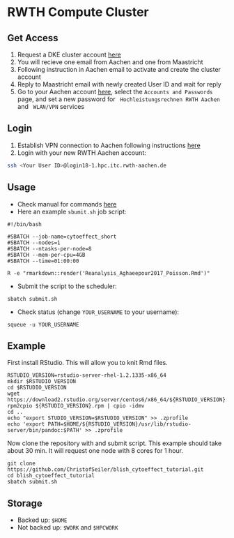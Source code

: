# RWTH Compute Cluster

## Get Access

1. Request a DKE cluster account [here](https://fse.maastrichtuniversity.nl/lo-fse/site/requests/request-dke-cluster-access/)
2. You will recieve one email from Aachen and one from Maastricht
3. Following instruction in Aachen email to activate and create the cluster account
4. Reply to Maastricht email with newly created User ID and wait for reply
5. Go to your Aachen account [here](https://www.rwth-aachen.de/selfservice), select the `Accounts and Passwords` page, and set a new password for `	Hochleistungsrechnen RWTH Aachen` and `	WLAN/VPN` services

## Login

1. Establish VPN connection to Aachen following instructions [here](https://doc.itc.rwth-aachen.de/display/VPN/VPN+%28ab+MacOS+10.7%29+AnyConnect)
2. Login with your new RWTH Aachen account: 

```bash
ssh <Your User ID>@login18-1.hpc.itc.rwth-aachen.de
```

## Usage

* Check manual for commands [here](https://doc.itc.rwth-aachen.de/display/CC/Using+the+Batch+System)
* Here an example `sbumit.sh` job script:

```{bash}
#!/bin/bash

#SBATCH --job-name=cytoeffect_short
#SBATCH --nodes=1
#SBATCH --ntasks-per-node=8
#SBATCH --mem-per-cpu=4GB
#SBATCH --time=01:00:00

R -e "rmarkdown::render('Reanalysis_Aghaeepour2017_Poisson.Rmd')"
```

* Submit the script to the scheduler:

```{bash}
sbatch submit.sh
```

* Check status (change `YOUR_USERNAME` to your username):

```{bash}
squeue -u YOUR_USERNAME
```

## Example

First install RStudio. This will allow you to knit Rmd files.

```{bash}
RSTUDIO_VERSION=rstudio-server-rhel-1.2.1335-x86_64
mkdir $RSTUDIO_VERSION
cd $RSTUDIO_VERSION
wget https://download2.rstudio.org/server/centos6/x86_64/${RSTUDIO_VERSION}.rpm
rpm2cpio ${RSTUDIO_VERSION}.rpm | cpio -idmv
cd ..
echo "export STUDIO_VERSION=$RSTUDIO_VERSION" >> .zprofile
echo 'export PATH=$HOME/${RSTUDIO_VERSION}/usr/lib/rstudio-server/bin/pandoc:$PATH' >> .zprofile
```

Now clone the repository with and submit script. This example should take about 30 min. It will request one node with 8 cores for 1 hour.

```{bash}
git clone https://github.com/ChristofSeiler/blish_cytoeffect_tutorial.git
cd blish_cytoeffect_tutorial
sbatch submit.sh
```

## Storage

* Backed up: `$HOME`
* Not backed up: `$WORK` and `$HPCWORK`
